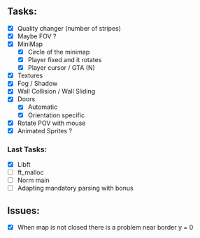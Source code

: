 ## Tasks:

- [x] Quality changer (number of stripes) 
- [x] Maybe FOV ?
- [x] MiniMap
	- [x] Circle of the minimap
	- [x] Player fixed and it rotates
	- [x] Player cursor / GTA (N)
- [x] Textures
- [x] Fog / Shadow
- [x] Wall Collision / Wall Sliding
- [x] Doors
	- [x] Automatic
	- [x] Orientation specific
- [x] Rotate POV with mouse
- [x] Animated Sprites ?
### Last Tasks:
- [x] Libft
- [ ] ft_malloc
- [ ] Norm main
- [ ] Adapting mandatory parsing with bonus
## Issues:

- [x] When map is not closed there is a problem near border y = 0
